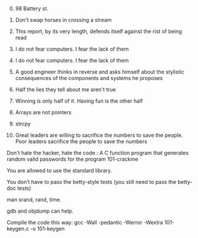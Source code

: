 0. 98 Battery st.

1. Don't swap horses in crossing a stream

2. This report, by its very length, defends itself against the rist of being read

3. I do not fear computers. I fear the lack of them

4. I do not fear computers. I fear the lack of them

5. A good engineer thinks in reverse and asks himself about the stylistic consequences of the components and systems he proposes

6. Half the lies they tell about me aren't true

7. Winning is only half of it. Having fun is the other half

8. Arrays are not pointers

9. strcpy

10. Great leaders are willing to sacrifice the numbers to save the people. Poor leaders sacrifice the people to save the numbers

Don't hate the hacker, hate the code : A C function program that generates random valid passwords for the program 101-crackme

You are allowed to use the standard library.

You don’t have to pass the betty-style tests (you still need to pass the betty-doc tests)

man srand, rand, time.

gdb and objdump can help.

Compile the code this way: gcc -Wall -pedantic -Werror -Wextra 101-keygen.c -o 101-keygen
